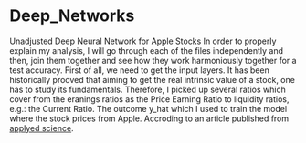 # Deep_Networks
Unadjusted Deep Neural Network for Apple Stocks
In order to properly explain my analysis, I will go through each of the files independently and then, join them together and see how they work harmoniously together for a test accuracy.
First of all, we need to get the input layers. It has been historically prooved that aiming to get the real intrinsic value of a stock, one has to study its fundamentals. Therefore, I picked up several ratios which cover from the eranings ratios as the Price Earning Ratio to liquidity ratios, e.g.: the Current Ratio. 
The outcome y_hat which I used to train the model where the stock prices from Apple. Accroding to an article published from [applyed science](file:///Users/usuario/Downloads/applsci-10-08142-v2.pdf).
